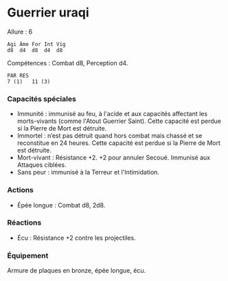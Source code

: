 # Guerrier uraqi

Allure : 6

	Agi	Âme	For	Int	Vig
	d8	d4	d8	d4	d8

Compétences : Combat d8, Perception d4.

	PAR	RES
	7 (1)	11 (3)

### Capacités spéciales
- Immunité : immunisé au feu, à l'acide et aux capacités affectant les morts-vivants (comme l'Atout Guerrier Saint). Cette capacité est perdue si la Pierre de Mort est détruite.
- Immortel : n’est pas détruit quand hors combat mais chassé et se reconstitue en 24 heures. Cette capacité est perdue si la Pierre de Mort est détruite.
- Mort-vivant : Résistance +2. +2 pour annuler Secoué. Immunisé aux Attaques ciblées.
- Sans peur : immunisé à la Terreur et l'Intimidation.

### Actions
- Épée longue : Combat d8, 2d8.

### Réactions
- Écu : Résistance +2 contre les projectiles.

### Équipement
Armure de plaques en bronze, épée longue, écu.
